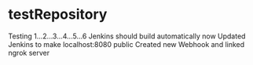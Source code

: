# testRepository
Testing 1...2...3...4...5...6
Jenkins should build automatically now
Updated Jenkins to make localhost:8080 public
Created new Webhook and linked ngrok server
